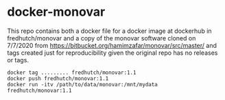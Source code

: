 # docker-monovar

This repo contains both a docker file for a docker image at dockerhub in fredhutch/monovar and a copy of the monovar software cloned on 7/7/2020 from https://bitbucket.org/hamimzafar/monovar/src/master/ and tags created just for reproducibility given the original repo has no releases or tags.  



```
docker tag ......... fredhutch/monovar:1.1
docker push fredhutch/monovar:1.1
docker run -itv /path/to/data/monovar:/mnt/mydata fredhutch/monovar:1.1
```
